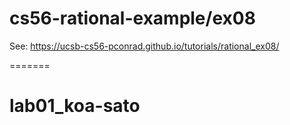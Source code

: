 # cs56-rational-example/ex08


See: https://ucsb-cs56-pconrad.github.io/tutorials/rational_ex08/

=======
# lab01_koa-sato
